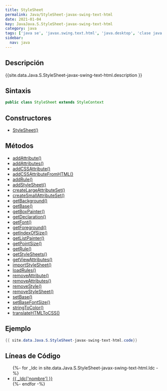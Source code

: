 ```yaml
---
title: StyleSheet
permalink: Java/StyleSheet-javax-swing-text-html
date: 2021-01-04
key: JavaJava.S.StyleSheet-javax-swing-text-html
category: java
tags: ['java se', 'javax.swing.text.html', 'java.desktop', 'clase java', 'Java 1.0']
sidebar: 
  nav: java
---
```


## Descripción
{{site.data.Java.S.StyleSheet-javax-swing-text-html.description }}

## Sintaxis
~~~java
public class StyleSheet extends StyleContext
~~~

## Constructores
* [StyleSheet()](/Java/StyleSheet-javax-swing-text-html/StyleSheet/)

## Métodos
* [addAttribute()](/Java/StyleSheet-javax-swing-text-html/addAttribute)
* [addAttributes()](/Java/StyleSheet-javax-swing-text-html/addAttributes)
* [addCSSAttribute()](/Java/StyleSheet-javax-swing-text-html/addCSSAttribute)
* [addCSSAttributeFromHTML()](/Java/StyleSheet-javax-swing-text-html/addCSSAttributeFromHTML)
* [addRule()](/Java/StyleSheet-javax-swing-text-html/addRule)
* [addStyleSheet()](/Java/StyleSheet-javax-swing-text-html/addStyleSheet)
* [createLargeAttributeSet()](/Java/StyleSheet-javax-swing-text-html/createLargeAttributeSet)
* [createSmallAttributeSet()](/Java/StyleSheet-javax-swing-text-html/createSmallAttributeSet)
* [getBackground()](/Java/StyleSheet-javax-swing-text-html/getBackground)
* [getBase()](/Java/StyleSheet-javax-swing-text-html/getBase)
* [getBoxPainter()](/Java/StyleSheet-javax-swing-text-html/getBoxPainter)
* [getDeclaration()](/Java/StyleSheet-javax-swing-text-html/getDeclaration)
* [getFont()](/Java/StyleSheet-javax-swing-text-html/getFont)
* [getForeground()](/Java/StyleSheet-javax-swing-text-html/getForeground)
* [getIndexOfSize()](/Java/StyleSheet-javax-swing-text-html/getIndexOfSize)
* [getListPainter()](/Java/StyleSheet-javax-swing-text-html/getListPainter)
* [getPointSize()](/Java/StyleSheet-javax-swing-text-html/getPointSize)
* [getRule()](/Java/StyleSheet-javax-swing-text-html/getRule)
* [getStyleSheets()](/Java/StyleSheet-javax-swing-text-html/getStyleSheets)
* [getViewAttributes()](/Java/StyleSheet-javax-swing-text-html/getViewAttributes)
* [importStyleSheet()](/Java/StyleSheet-javax-swing-text-html/importStyleSheet)
* [loadRules()](/Java/StyleSheet-javax-swing-text-html/loadRules)
* [removeAttribute()](/Java/StyleSheet-javax-swing-text-html/removeAttribute)
* [removeAttributes()](/Java/StyleSheet-javax-swing-text-html/removeAttributes)
* [removeStyle()](/Java/StyleSheet-javax-swing-text-html/removeStyle)
* [removeStyleSheet()](/Java/StyleSheet-javax-swing-text-html/removeStyleSheet)
* [setBase()](/Java/StyleSheet-javax-swing-text-html/setBase)
* [setBaseFontSize()](/Java/StyleSheet-javax-swing-text-html/setBaseFontSize)
* [stringToColor()](/Java/StyleSheet-javax-swing-text-html/stringToColor)
* [translateHTMLToCSS()](/Java/StyleSheet-javax-swing-text-html/translateHTMLToCSS)

## Ejemplo
~~~java
{{ site.data.Java.S.StyleSheet-javax-swing-text-html.code}}
~~~

## Líneas de Código
<ul>
{%- for _ldc in site.data.Java.S.StyleSheet-javax-swing-text-html.ldc -%}
   <li>
       <a href="{{_ldc['url'] }}">{{ _ldc['nombre'] }}</a>
   </li>
{%- endfor -%}
</ul>
